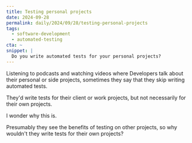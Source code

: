 ```yaml
---
title: Testing personal projects
date: 2024-09-28
permalink: daily/2024/09/28/testing-personal-projects
tags:
  - software-development
  - automated-testing
cta: ~
snippet: |
  Do you write automated tests for your personal projects?
---
```


Listening to podcasts and watching videos where Developers talk about their personal or side projects, sometimes they say that they skip writing automated tests.

They'd write tests for their client or work projects, but not necessarily for their own projects.

I wonder why this is.

Presumably they see the benefits of testing on other projects, so why wouldn't they write tests for their own projects?

